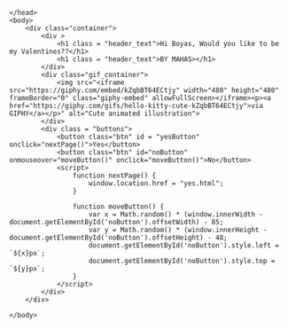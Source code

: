 <!DOCTYPE html>
<html lang="en">
    <head>
        <link rel="stylesheet" href="./styles.css">
        
    </head> 
    <body>
        <div class="container">
            <div >
                <h1 class = "header_text">Hi Boyas, Would you like to be my Valentines??</h1>
                <h1 class = "header_text">BY MAHAS></h1>
            </div>
            <div class="gif_container">
                <img src="<iframe src="https://giphy.com/embed/kZqbBT64ECtjy" width="480" height="480" frameBorder="0" class="giphy-embed" allowFullScreen></iframe><p><a href="https://giphy.com/gifs/hello-kitty-cute-kZqbBT64ECtjy">via GIPHY</a></p>" alt="Cute animated illustration">
            </div>
            <div class = "buttons">
                <button class="btn" id = "yesButton" onclick="nextPage()">Yes</button>
                <button class="btn" id="noButton" onmouseover="moveButton()" onclick="moveButton()">No</button>
                <script>
                    function nextPage() {
                        window.location.href = "yes.html";
                    }
                    
                    function moveButton() {
                        var x = Math.random() * (window.innerWidth - document.getElementById('noButton').offsetWidth) - 85;
                        var y = Math.random() * (window.innerHeight - document.getElementById('noButton').offsetHeight) - 48;
                        document.getElementById('noButton').style.left = `${x}px`;
                        document.getElementById('noButton').style.top = `${y}px`;
                    }
                </script> 
            </div>
        </div>
       
    </body> 
</html>
